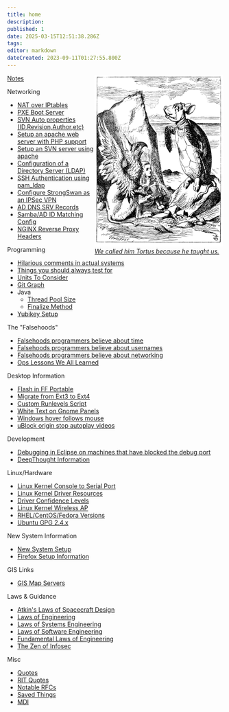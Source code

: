 ```yaml
---
title: home
description: 
published: 1
date: 2025-03-15T12:51:38.286Z
tags: 
editor: markdown
dateCreated: 2023-09-11T01:27:55.800Z
---
```


<div style="float: right">
<a href="https://en.wikipedia.org/wiki/Mock%20Turtle"><img src="/alice_par_john_tenniel_34.png" width="300" height="400"></a><br/>
  <i><a href="/en/quotes/tortus">We called him Tortus because he taught us.</a></i>
</div>

[Notes](/notes/index)

Networking

- [NAT over IPtables](/networking/nat_over_iptables)
- [PXE Boot Server](/networking/pxe_boot_server)
- [SVN Auto properties (ID,Revision,Author,etc)](/networking/svn_auto_properties_id_revision_author_etc)
- [Setup an apache web server with PHP support](/networking/setup_an_apache_web_server_with_php_support)
- [Setup an SVN server using apache](/networking/apache/setup_an_svn_server_using_apache)
- [Configuration of a Directory Server (LDAP)](/networking/configuration_of_a_direcory_server_ldap)
- [SSH Authentication using pam_ldap](/networking/ldap/ssh_authentication_using_pam_ldap)
- [Configure StrongSwan as an IPSec VPN](/networking/configure_strongswan_as_an_ipsec_vpn)
- [AD DNS SRV Records](/networking/ad_dns_srv_records)
- [Samba/AD ID Matching Config](/networking/smb_ad_id_matching)
- [NGINX Reverse Proxy Headers](/networking/nginx_reverse_proxy_headers)

Programming

-   [Hilarious comments in actual systems](/misc/hilarious_comments_in_actual_systems)
-   [Things you should always test for](/programming/things_you_should_always_test_for)
-   [Units To Consider](/programming/units_to_consider)
-   [Git Graph](/programming/git_graph)
-   Java
    -   [Thread Pool Size](/programming/java/thread_pool_size)
    -   [Finalize Method](/programming/java/finalize_method)
-  [Yubikey Setup](/programming/yubikey_setup)
    
The "Falsehoods"
-   [Falsehoods programmers believe about time](/programming/falsehoods_programmers_believe_about_time)
-   [Falsehoods programmers believe about usernames](/programming/falsehoods_programmers_believe_about_usernames)
-   [Falsehoods programmers believe about networking](/programming/falsehoods_programmers_believe_about_networking)
-   [Ops Lessons We All Learned](/programming/ops_lessons) 

Desktop Information

-   [Flash in FF Portable](/desktop/flash_in_ff_portable)
-   [Migrate from Ext3 to Ext4](/desktop/migrate_from_ext3_to_ext4)
-   [Custom Runlevels Script](/desktop/custom_runlevels_script)
-   [White Text on Gnome Panels](/desktop/white_text_on_gnome_panels)
-   [Windows hover follows mouse](/desktop/windows_hover_follows_mouse)
-   [uBlock origin stop autoplay videos](/desktop/ublock_origin)

Development

-   [Debugging in Eclipse on machines that have blocked the debug port](/dev/debugging_in_eclipse_on_machines_that_have_blocked_the_debug_port)
-   [DeepThought Information](/dev/deepthought/start)

Linux/Hardware

-   [Linux Kernel Console to Serial Port](/hw/linux_kernel_console_to_serial_port)
-   [Linux Kernel Driver Resources](/hw/linux_kernel_driver_resources)
-   [Driver Confidence Levels](/hw/driver_confidence_levels)
-   [Linux Kernel Wireless AP](/hw/linux_kernel_wireless_ap)
-   [RHEL/CentOS/Fedora Versions](/linux/rhel_centos_fedora_versions)
-   [Ubuntu GPG 2.4.x](/linux/ubuntu-gpg-24x)

New System Information

-   [New System Setup](/nsi/new_system_setup)
-   [Firefox Setup Information](/nsi/firefox_setup_information)

GIS Links

-   [GIS Map Servers](/gis/gis_map_servers)

Laws & Guidance

-   [Atkin's Laws of Spacecraft Design](/laws/atkin_s_laws_of_spacecraft_design)
-   [Laws of Engineering](/laws/laws_of_engineering)
-   [Laws of Systems Engineering](/laws/laws_of_systems_engineering)
-   [Laws of Software Engineering](/laws/laws_of_software_engineering)
-   [Fundamental Laws of Engineering](/laws/fundamental_laws_of_engineering)
-   [The Zen of Infosec](/laws/zen_of_infosec)

Misc

-   [Quotes](/misc/quotes)
-   [RIT Quotes](/misc/rit_quotes)
-   [Notable RFCs](/misc/notable_rfcs)
-   [Saved Things](saved_things)
-   [MDI](/mdi/index)
